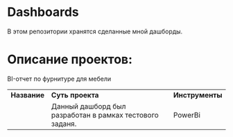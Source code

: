 # Dashboards
В этом репозитории хранятся сделанные мной дашборды.
# Описание проектов: 
<table>
<tr>
<td><b>Название</b></td>
<td><b>Суть проекта</b></td>
<td><b>Инструменты</b></td>  
</tr>BI-отчет по фурнитуре для мебели<tr>
<td><a href="https://github.com/SabirovVladimir/Dashboards/raw/main/Bi-report%20FDM/BI-отчет%20по%20фурнитуре%20для%20мебели.pbix" rel="nofollow">
<b></b></a></td>
<td>Данный дашборд был разработан в рамках тестового заданя.</td>
<td>PowerBi</td>
</tr><tr>
</table>
